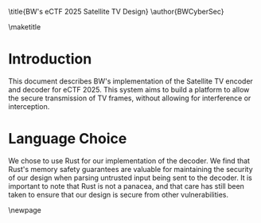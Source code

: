 \title{BW's eCTF 2025 Satellite TV Design}
\author{BWCyberSec}

\maketitle

# Introduction
This document describes BW's implementation of the Satellite TV encoder and 
decoder for eCTF 2025. This system aims to build a platform to allow the secure 
transmission of TV frames, without allowing for interference or interception.

# Language Choice
We chose to use Rust for our implementation of the decoder. We find that Rust's 
memory safety guarantees are valuable for maintaining the security of our design 
when parsing untrusted input being sent to the decoder. It is important to note
that Rust is not a panacea, and that care has still been taken to ensure that
our design is secure from other vulnerabilities.

\newpage

